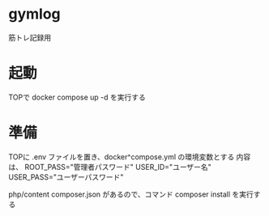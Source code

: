 # gymlog
筋トレ記録用


# 起動
TOPで docker compose up -d を実行する


# 準備
TOPに .env ファイルを置き、docker^compose.yml の環境変数とする
内容は、
  ROOT_PASS="管理者パスワード"
  USER_ID="ユーザー名"
  USER_PASS="ユーザーパスワード"


php/content
  composer.json があるので、コマンド composer install を実行する



